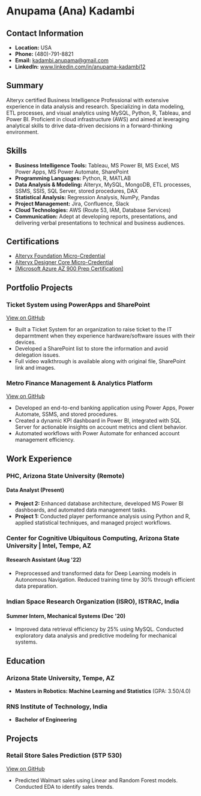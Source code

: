 # Anupama (Ana) Kadambi

## Contact Information
- **Location:** USA
- **Phone:** (480)-791-8821
- **Email:** kadambi.anupama@gmail.com
- **LinkedIn:** www.linkedin.com/in/anupama-kadambi12

## Summary
Alteryx certified Business Intelligence Professional with extensive experience in data analysis and research. Specializing in data modeling, ETL processes, and visual analytics using MySQL, Python, R, Tableau, and Power BI. Proficient in cloud infrastructure (AWS) and aimed at leveraging analytical skills to drive data-driven decisions in a forward-thinking environment.

## Skills
- **Business Intelligence Tools:** Tableau, MS Power BI, MS Excel, MS Power Apps, MS Power Automate, SharePoint
- **Programming Languages:** Python, R, MATLAB
- **Data Analysis & Modeling:** Alteryx, MySQL, MongoDB, ETL processes, SSMS, SSIS, SQL Server, stored procedures, DAX
- **Statistical Analysis:** Regression Analysis, NumPy, Pandas
- **Project Management:** Jira, Confluence, Slack
- **Cloud Technologies:** AWS (Route 53, IAM, Database Services)
- **Communication:** Adept at developing reports, presentations, and delivering verbal presentations to technical and business audiences.

## Certifications
- [Alteryx Foundation Micro-Credential](https://www.credly.com/badges/2c87437b-6d28-45d5-9abb-0c44e60bec9b/linked_in_profile)
- [Alteryx Designer Core Micro-Credential](https://www.credly.com/badges/0e95e9f4-170d-4d80-8030-b5259b3d0b1c/linked_in_profile)
- [[Microsoft Azure AZ 900 Prep Certification]](https://www.linkedin.com/learning/certificates/1993d76337bcb0f881faa57646323230bd65f712750434875dfa39553628f810?trk=share_certificate)

## Portfolio Projects

### Ticket System using PowerApps and SharePoint
[View on GitHub](https://github.com/akadambi12/Ticket-System-PowerApp-)
- Built a Ticket System for an organization to raise ticket to the IT deparmtment when they experience hardware/software issues with their devices.
- Developed a SharePoint list to store the information and avoid delegation issues.
- Full video walkthrough is available along with original file, SharePoint link and images.




### Metro Finance Management & Analytics Platform
[View on GitHub](https://github.com/akadambi12/Bank-Project-)
- Developed an end-to-end banking application using Power Apps, Power Automate, SSMS, and stored procedures.
- Created a dynamic KPI dashboard in Power BI, integrated with SQL Server for actionable insights on account metrics and client behavior.
- Automated workflows with Power Automate for enhanced account management efficiency.

## Work Experience

### PHC, Arizona State University (Remote)
#### Data Analyst (Present)
- **Project 2:** Enhanced database architecture, developed MS Power BI dashboards, and automated data management tasks.
- **Project 1:** Conducted player performance analysis using Python and R, applied statistical techniques, and managed project workflows.

### Center for Cognitive Ubiquitous Computing, Arizona State University | Intel, Tempe, AZ
#### Research Assistant (Aug '22)
- Preprocessed and transformed data for Deep Learning models in Autonomous Navigation. Reduced training time by 30% through efficient data preparation.

### Indian Space Research Organization (ISRO), ISTRAC, India
#### Summer Intern, Mechanical Systems (Dec '20)
- Improved data retrieval efficiency by 25% using MySQL. Conducted exploratory data analysis and predictive modeling for mechanical systems.

## Education

### Arizona State University, Tempe, AZ
- **Masters in Robotics: Machine Learning and Statistics** (GPA: 3.50/4.0)

### RNS Institute of Technology, India
- **Bachelor of Engineering**

## Projects

### Retail Store Sales Prediction (STP 530)
[View on GitHub](https://github.com/akadambi12/Data-Analyst-Portfolio-Anupama-Kadambi/tree/main)
- Predicted Walmart sales using Linear and Random Forest models. Conducted EDA to identify sales trends.
